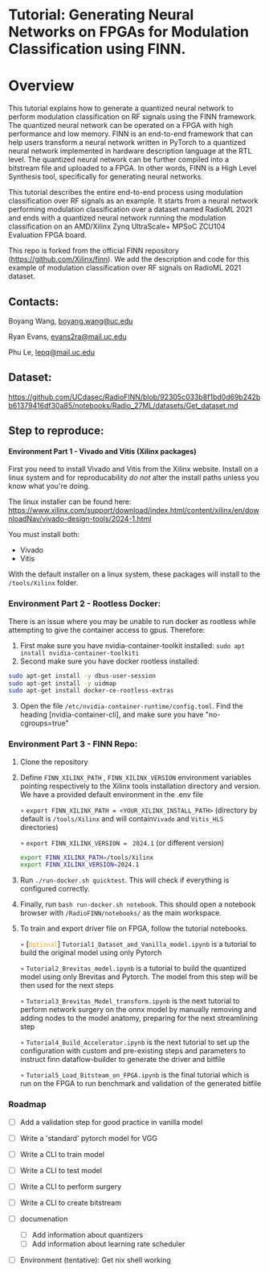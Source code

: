 # Tutorial: Generating Neural Networks on FPGAs for Modulation Classification using FINN.

# Overview 

This tutorial explains how to generate a quantized neural network to perform modulation classification on RF signals using the FINN framework. The quantized neural network can be operated on a FPGA with high performance and low memory. FINN is an end-to-end framework that can help users transform a neural network written in PyTorch to a quantized neural network implemented in hardware description language at the RTL level. The quantized neural network can be further compiled into a bitstream file and uploaded to a FPGA. In other words, FINN is a High Level Synthesis tool, specifically for generating neural networks.

This tutorial describes the entire end-to-end process using modulation classification over RF signals as an example. It starts from a neural network performing modulation classification over a dataset named RadioML 2021 and ends with a quantized neural network running the modulation classification on an AMD/Xilinx Zynq UltraScale+ MPSoC ZCU104 Evaluation FPGA board.

This repo is forked from the official FINN repository (https://github.com/Xilinx/finn). We add the description and code for this example of modulation classification over RF signals on RadioML 2021 dataset.  

## Contacts:
Boyang Wang, boyang.wang@uc.edu

Ryan Evans, evans2ra@mail.uc.edu

Phu Le, lepq@mail.uc.edu

## Dataset:
https://github.com/UCdasec/RadioFINN/blob/92305c033b8f1bd0d69b242bb61379416df30a85/notebooks/Radio_27ML/datasets/Get_dataset.md

## Step to reproduce:

#### Environment Part 1 - Vivado and Vitis (Xilinx packages)
First you need to install Vivado and Vitis from the Xilinx website. Install on a linux system and
for reproducability _do not_ alter the install paths unless you know what you're doing. 

The linux installer can be found here: https://www.xilinx.com/support/download/index.html/content/xilinx/en/downloadNav/vivado-design-tools/2024-1.html

You must install both:
- Vivado 
- Vitis 

With the default installer on a linux system, these packages will install to the `/tools/Xilinx` folder. 


### Environment Part 2 - Rootless Docker:
There is an issue where you may be unable to run docker as rootless while attempting to give the container access to gpus. Therefore:

1. First make sure you have nvidia-container-toolkit installed: `sudo apt install nvidia-container-toolkiti`
2. Second make sure you have docker rootless installed: 
```bash
sudo apt-get install -y dbus-user-session
sudo apt-get install -y uidmap
sudo apt-get install docker-ce-rootless-extras
```
3. Open the file `/etc/nvidia-container-runtime/config.toml`. Find the heading [nvidia-container-cli], and make sure you have "no-cgroups=true"


### Environment Part 3 - FINN Repo:

1. Clone the repository
2. Define ```FINN_XILINX_PATH``` , ```FINN_XILINX_VERSION``` environment variables pointing respectively to the Xilinx tools installation directory and version. We have a provided default environment in the .env file 

   ◦ ```export FINN_XILINX_PATH = <YOUR_XILINX_INSTALL_PATH>``` (directory by default is `/tools/Xilinx` and will contain`Vivado` and `Vitis_HLS` directories)
   
   ◦ ```export FINN_XILINX_VERSION = ``` ```2024.1``` (or different version)

   ```bash
   export FINN_XILINX_PATH=/tools/Xilinx
   export FINN_XILINX_VERSION=2024.1
   ```

4. Run ```./run-docker.sh quicktest```. This will check if everything is configured correctly. 
5. Finally, run ```bash run-docker.sh notebook```. This should open a notebook browser with ```/RadioFINN/notebooks/``` as the main workspace.
6. To train and export driver file on FPGA, follow the tutorial notebooks.

   ◦ [<code style="color : orange">Optional</code>] `Tutorial1_Dataset_and_Vanilla_model.ipynb` is a tutorial to build the original model using only Pytorch
   
   ◦ `Tutorial2_Brevitas_model.ipynb` is a tutorial to build the quantized model using only Brevitas and Pytorch. The model from this step will be then used for the next steps

   ◦ `Tutorial3_Brevitas_Model_transform.ipynb` is the next tutorial to perform network surgery on the onnx model by manually removing and adding nodes to the model anatomy, preparing for the next streamlining step

   ◦ `Tutorial4_Build_Accelerator.ipynb` is the next tutorial to set up the configuration with custom and pre-existing steps and parameters to instruct finn dataflow-builder to generate the driver and bitfile

   ◦ `Tutorial5_Load_Bitsteam_on_FPGA.ipynb` is the final tutorial which is run on the FPGA to run benchmark and validation of the generated bitfile

### Roadmap 

- [ ] Add a validation step for good practice in vanilla model 
- [ ] Write a 'standard' pytorch model for VGG 
- [ ] Write a CLI to train model 
- [ ] Write a CLI to test model 
- [ ] Write a CLI to perform surgery
- [ ] Write a CLI to create bitstream
- [ ] documenation
    - [ ] Add information about quantizers
    - [ ] Add information about learning rate scheduler
- [ ] Environment (tentative): Get nix shell working 


